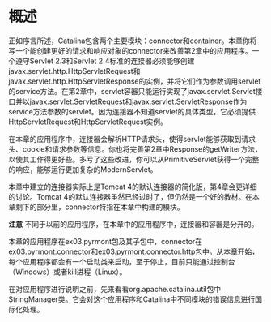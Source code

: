 # 概述

正如序言所述，Catalina包含两个主要模块：connector和container。本章你将写一个能创建更好的请求和响应对象的connector来改善第2章中的应用程序。一个遵守Servlet 2.3和Servlet 2.4标准的连接器必须能够创建javax.servlet.http.HttpServletRequest和javax.servlet.http.HttpServletResponse的实例，并将它们作为参数调用servlet的service方法。在第2章中，servlet容器只能运行实现了javax.servlet.Servlet接口并以javax.servlet.ServletRequest和javax.servlet.ServletResponse作为service方法参数的servlet。因为连接器不知道servlet的具体类型，它必须提供HttpServletRequest和HttpServletRequest实例。

在本章的应用程序中，连接器会解析HTTP请求头，使得servlet能够获取到请求头、cookie和请求参数等信息。你也将完善第2章中Response的getWriter方法，以使其工作得更好些。多亏了这些改进，你可以从PrimitiveServlet获得一个完整的响应，能够运行更加复杂的ModernServlet。

本章中建立的连接器实际上是Tomcat 4的默认连接器的简化版，第4章会更详细的讨论。Tomcat 4的默认连接器虽然已经过时了，但仍然是一个好的教材。在本章剩下的部分里，connector特指在本章中构建的模块。

**注意**    不同于以前的应用程序，在本章中的应用程序中，连接器和容器是分开的。

本章的应用程序在ex03.pyrmont包及其子包中，connector在ex03.pyrmont.connector和ex03.pyrmont.connector.http包中。从本章开始，每个应用程序都会有一个启动类来启动，至于停止，目前只能通过控制台（Windows）或者kill进程（Linux）。

在对应用程序进行说明之前，先来看看org.apache.catalina.util包中StringManager类。它会对这个应用程序和Catalina中不同模块的错误信息进行国际化处理。